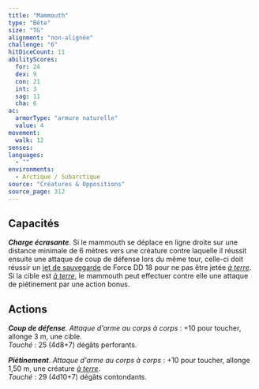 ```yaml
---
title: "Mammouth"
type: "Bête"
size: "TG"
alignment: "non-alignée"
challenge: "6"
hitDiceCount: 11
abilityScores:
  for: 24
  dex: 9
  con: 21
  int: 3
  sag: 11
  cha: 6
ac: 
  armorType: "armure naturelle"
  value: 4
movement: 
  walk: 12
senses: 
languages: 
  - ""
environments:
  - Arctique / Subarctique
source: "Créatures & Oppositions"
source_page: 312
---
```

## Capacités
_**Charge écrasante**_. Si le mammouth se déplace en ligne droite sur une distance minimale de 6 mètres vers une créature contre laquelle il réussit ensuite une attaque de coup de défense lors du même tour, celle-ci doit réussir un [jet de sauvegarde](/utiliser-les-caracteristiques/#jets-de-sauvegarde) de Force DD 18 pour ne pas être jetée [_à terre_](/gerer-la-sante-du-personnage/#a-terre). Si la cible est [_à terre_](/gerer-la-sante-du-personnage/#a-terre), le mammouth peut effectuer contre elle une attaque de piétinement par une action bonus.

## Actions
_**Coup de défense**_. _Attaque d'arme au corps à corps_ : +10 pour toucher, allonge 3 m, une cible.  
_Touché_ : 25 (4d8+7) dégâts perforants.

_**Piétinement**_. _Attaque d'arme au corps à corps_ : +10 pour toucher, allonge 1,50 m, une créature [_à terre_](/gerer-la-sante-du-personnage/#a-terre).  
_Touché_ : 29 (4d10+7) dégâts contondants.
